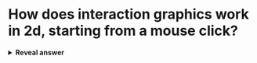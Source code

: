 # How does interaction graphics work in 2d, starting from a mouse click?
<details>
<summary><b>Reveal answer</b></summary>
Mouse -&gt; pixel device coords<br>pixel coords -&gt; primitives -&gt; object<br>interaction
</details>
